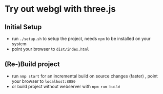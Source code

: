 # Try out webgl with three.js 

## Initial Setup

- run `./setup.sh` to setup the project, needs `npm` to be installed on your system
- point your browser to `dist/index.html`

## (Re-)Build project

- run `nmp start` for an incremental build on source changes (faster)
  , point your browser to `localhost:8080`
- or build project without webserver with `npm run build`

